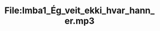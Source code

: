 ---
title: File:Imba1_Ég_veit_ekki_hvar_hann_er.mp3
recording of: Ég veit ekki hvar hann er.
reading speed: slow
speaker: Imba
license: CC0
---